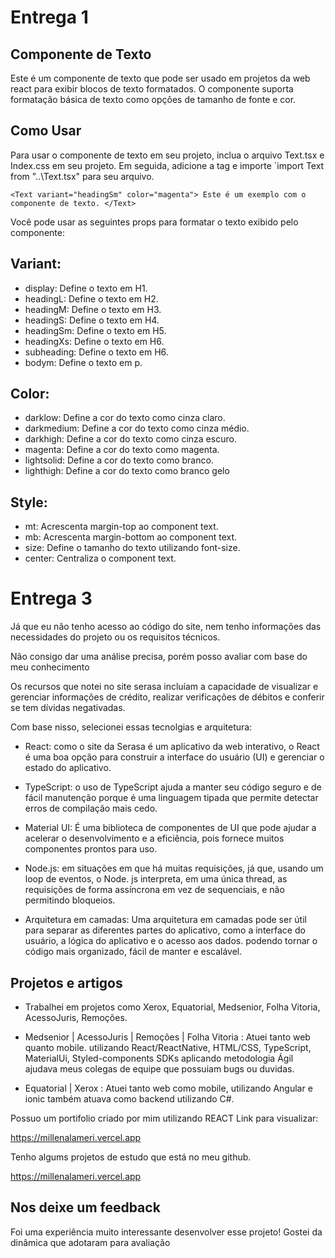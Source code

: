 # Entrega 1

## Componente de Texto

Este é um componente de texto que pode ser usado em projetos da web react para exibir blocos de texto formatados. O componente suporta formatação básica de texto como opções de tamanho de fonte e cor.

## Como Usar

Para usar o componente de texto em seu projeto, inclua o arquivo Text.tsx e Index.css em seu projeto. Em seguida, adicione a tag <Text > e importe `import Text from "..\Text.tsx" para seu arquivo.

`<Text variant="headingSm" color="magenta"> Este é um exemplo com o componente de texto. </Text>`

Você pode usar as seguintes props para formatar o texto exibido pelo componente:

## Variant:

- display: Define o texto em H1.
- headingL: Define o texto em H2.
- headingM: Define o texto em H3.
- headingS: Define o texto em H4.
- headingSm: Define o texto em H5.
- headingXs: Define o texto em H6.
- subheading: Define o texto em H6.
- bodym: Define o texto em p.

## Color:

- darklow: Define a cor do texto como cinza claro.
- darkmedium: Define a cor do texto como cinza médio.
- darkhigh: Define a cor do texto como cinza escuro.
- magenta: Define a cor do texto como magenta.
- lightsolid: Define a cor do texto como branco.
- lighthigh: Define a cor do texto como branco gelo

## Style:

- mt: Acrescenta margin-top ao component text.
- mb: Acrescenta margin-bottom ao component text.
- size: Define o tamanho do texto utilizando font-size.
- center: Centraliza o component text.

# Entrega 3

Já que eu não tenho acesso ao código do site, nem tenho informações das necessidades do projeto ou os requisitos técnicos.
  
Não consigo dar uma análise precisa, porém posso avaliar com base do meu conhecimento

Os recursos que notei no site serasa incluíam a capacidade de visualizar e gerenciar informações de crédito, realizar verificações de débitos e conferir se tem dívidas negativadas.

Com base nisso, selecionei essas tecnolgias e arquitetura:

- React: como o site da Serasa é um aplicativo da web interativo, o React é uma boa opção para construir a interface do usuário (UI) e gerenciar o estado do aplicativo.

- TypeScript: o uso de TypeScript ajuda a manter seu código seguro e de fácil manutenção porque é uma linguagem tipada que permite detectar erros de compilação mais cedo.

- Material UI: É uma biblioteca de componentes de UI que pode ajudar a acelerar o desenvolvimento e a eficiência, pois fornece muitos componentes prontos para uso.

- Node.js: em situações em que há muitas requisições, já que, usando um loop de eventos, o Node. js interpreta, em uma única thread, as requisições de forma assíncrona em vez de sequenciais, e não permitindo bloqueios.

- Arquitetura em camadas: Uma arquitetura em camadas pode ser útil para separar as diferentes partes do aplicativo, como a interface do usuário, a lógica do aplicativo e o acesso aos dados. podendo tornar o código mais organizado, fácil de manter e escalável.

## Projetos e artigos

- Trabalhei em projetos como Xerox, Equatorial, Medsenior, Folha Vitoria, AcessoJuris, Remoções.

- Medsenior | AcessoJuris | Remoções | Folha Vitoria : Atuei tanto web quanto mobile. utilizando React/ReactNative, HTML/CSS, TypeScript, MaterialUi, Styled-components SDKs aplicando metodologia Ágil ajudava meus colegas de equipe que possuiam bugs ou duvidas.

- Equatorial | Xerox : Atuei tanto web como mobile, utilizando Angular e ionic também atuava como backend utilizando C#.

Possuo um portifolio criado por mim utilizando REACT Link para visualizar:

https://millenalameri.vercel.app

Tenho algums projetos de estudo que está no meu github.

https://millenalameri.vercel.app

## Nos deixe um feedback

Foi uma experiência muito interessante desenvolver esse projeto! Gostei da dinâmica que adotaram para avaliação
